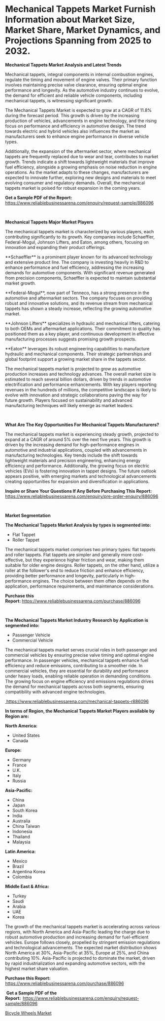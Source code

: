 <p><h1>Mechanical Tappets Market Furnish Information about Market Size, Market Share, Market Dynamics, and Projections Spanning from 2025 to 2032.</h1></p><p><strong>Mechanical Tappets Market Analysis and Latest Trends</strong></p>
<p><p>Mechanical tappets, integral components in internal combustion engines, regulate the timing and movement of engine valves. Their primary function involves maintaining precise valve clearance, ensuring optimal engine performance and longevity. As the automotive industry continues to evolve, the demand for efficient and reliable vehicle components, including mechanical tappets, is witnessing significant growth.</p><p>The Mechanical Tappets Market is expected to grow at a CAGR of 11.8% during the forecast period. This growth is driven by the increasing production of vehicles, advancements in engine technology, and the rising focus on performance and efficiency in automotive design. The trend towards electric and hybrid vehicles also influences the market as manufacturers seek to enhance engine performance in diverse vehicle types.</p><p>Additionally, the expansion of the aftermarket sector, where mechanical tappets are frequently replaced due to wear and tear, contributes to market growth. Trends indicate a shift towards lightweight materials that improve fuel efficiency, alongside a growing emphasis on noise reduction in engine operations. As the market adapts to these changes, manufacturers are expected to innovate further, exploring new designs and materials to meet evolving consumer and regulatory demands. Overall, the mechanical tappets market is poised for robust expansion in the coming years.</p></p>
<p><strong>Get a Sample PDF of the Report:&nbsp;</strong> <a href="https://www.reliablebusinessarena.com/enquiry/request-sample/886096?utm_campaign=3261&utm_medium=2&utm_source=Github&utm_content=ia&utm_term=30032025&utm_id=mechanical-tappets">https://www.reliablebusinessarena.com/enquiry/request-sample/886096</a></p>
<p>&nbsp;</p>
<p><strong>Mechanical Tappets Major Market Players</strong></p>
<p><p>The mechanical tappets market is characterized by various players, each contributing significantly to its growth. Key companies include Schaeffler, Federal-Mogul, Johnson Lifters, and Eaton, among others, focusing on innovation and expanding their product offerings.</p><p>**Schaeffler** is a prominent player known for its advanced technology and extensive product line. The company is investing heavily in R&D to enhance performance and fuel efficiency, addressing the increasing demands for automotive components. With significant revenue generated from precision components, Schaeffler is expected to maintain substantial market growth.</p><p>**Federal-Mogul**, now part of Tenneco, has a strong presence in the automotive and aftermarket sectors. The company focuses on providing robust and innovative solutions, and its revenue stream from mechanical tappets has shown a steady increase, reflecting the growing automotive market.</p><p>**Johnson Lifters** specializes in hydraulic and mechanical lifters, catering to both OEMs and aftermarket applications. Their commitment to quality has positioned them as a key player, and continuous development in effective manufacturing processes suggests promising growth prospects.</p><p>**Eaton** leverages its robust engineering capabilities to manufacture hydraulic and mechanical components. Their strategic partnerships and global footprint support a growing market share in the tappets sector. </p><p>The mechanical tappets market is projected to grow as automotive production increases and technology advances. The overall market size is estimated to reach several billion dollars, driven by trends in automotive electrification and performance enhancements. With key players reporting revenues in the hundreds of millions, the competitive landscape is likely to evolve with innovation and strategic collaborations paving the way for future growth. Players focused on sustainability and advanced manufacturing techniques will likely emerge as market leaders.</p></p>
<p>&nbsp;</p>
<p><strong>What Are The Key Opportunities For Mechanical Tappets Manufacturers?</strong></p>
<p><p>The mechanical tappets market is experiencing steady growth, projected to expand at a CAGR of around 5% over the next five years. This growth is driven by the increasing demand for high-performance engines in automotive and industrial applications, coupled with advancements in manufacturing technologies. Key trends include the shift towards lightweight materials and precision engineering, enhancing energy efficiency and performance. Additionally, the growing focus on electric vehicles (EVs) is fostering innovation in tappet designs. The future outlook appears positive, with emerging markets and technological advancements creating opportunities for expansion and diversification in applications.</p></p>
<p><strong>Inquire or Share Your Questions If Any Before Purchasing This Report:</strong> <a href="https://www.reliablebusinessarena.com/enquiry/pre-order-enquiry/886096?utm_campaign=3261&utm_medium=2&utm_source=Github&utm_content=ia&utm_term=30032025&utm_id=mechanical-tappets">https://www.reliablebusinessarena.com/enquiry/pre-order-enquiry/886096</a></p>
<p>&nbsp;</p>
<p><strong>Market Segmentation</strong></p>
<p><strong>The Mechanical Tappets Market Analysis by types is segmented into:</strong></p>
<p><ul><li>Flat Tappet</li><li>Roller Tappet</li></ul></p>
<p><p>The mechanical tappets market comprises two primary types: flat tappets and roller tappets. Flat tappets are simpler and generally more cost-effective, but they experience higher friction and wear, making them suitable for older engine designs. Roller tappets, on the other hand, utilize a roller at the follower's end to reduce friction and enhance efficiency, providing better performance and longevity, particularly in high-performance engines. The choice between them often depends on the application, performance requirements, and maintenance considerations.</p></p>
<p><strong>Purchase this Report:&nbsp;</strong><a href="https://www.reliablebusinessarena.com/purchase/886096?utm_campaign=3261&utm_medium=2&utm_source=Github&utm_content=ia&utm_term=30032025&utm_id=mechanical-tappets">https://www.reliablebusinessarena.com/purchase/886096</a></p>
<p>&nbsp;</p>
<p><strong>The Mechanical Tappets Market Industry Research by Application is segmented into:</strong></p>
<p><ul><li>Passenger Vehicle</li><li>Commercial Vehicle</li></ul></p>
<p><p>The mechanical tappets market serves crucial roles in both passenger and commercial vehicles by ensuring precise valve timing and optimal engine performance. In passenger vehicles, mechanical tappets enhance fuel efficiency and reduce emissions, contributing to a smoother ride. In commercial vehicles, they are essential for durability and performance under heavy loads, enabling reliable operation in demanding conditions. The growing focus on engine efficiency and emissions regulations drives the demand for mechanical tappets across both segments, ensuring compatibility with advanced engine technologies.</p></p>
<p><a href="https://www.reliablebusinessarena.com/mechanical-tappets-r886096?utm_campaign=3261&utm_medium=2&utm_source=Github&utm_content=ia&utm_term=30032025&utm_id=mechanical-tappets">&nbsp;https://www.reliablebusinessarena.com/mechanical-tappets-r886096</a></p>
<p><strong>In terms of Region, the Mechanical Tappets Market Players available by Region are:</strong></p>
<p>
    <p> <strong> North America: </strong>
        <ul>
            <li>United States</li>
            <li>Canada</li>
        </ul>
        </p> 
    <p> <strong> Europe: </strong>
        <ul>
            <li>Germany</li>
            <li>France</li>
            <li>U.K.</li>
            <li>Italy</li>
            <li>Russia</li>
        </ul>
        </p> 
    <p> <strong> Asia-Pacific: </strong>
        <ul>
            <li>China</li>
            <li>Japan</li>
            <li>South Korea</li>
            <li>India</li>
            <li>Australia</li>
            <li>China Taiwan</li>
            <li>Indonesia</li>
            <li>Thailand</li>
            <li>Malaysia</li>
        </ul>
        </p> 
    <p> <strong> Latin America: </strong>
        <ul>
            <li>Mexico</li>
            <li>Brazil</li>
            <li>Argentina Korea</li>
            <li>Colombia</li>
        </ul>
        </p> 
    <p> <strong> Middle East & Africa: </strong>
        <ul>
            <li>Turkey</li>
            <li>Saudi</li>
            <li>Arabia</li>
            <li>UAE</li>
            <li>Korea</li>
        </ul>
    </p>
    </p>
<p><p>The growth of the mechanical tappets market is accelerating across various regions, with North America and Asia-Pacific leading the charge due to robust automotive production and increasing demand for fuel-efficient vehicles. Europe follows closely, propelled by stringent emission regulations and technological advancements. The expected market distribution shows North America at 30%, Asia-Pacific at 35%, Europe at 25%, and China contributing 10%. Asia-Pacific is projected to dominate the market, driven by rapid industrialization and expanding automotive sectors, with the highest market share valuation.</p></p>
<p><strong>Purchase this Report: </strong><a href="https://www.reliablebusinessarena.com/purchase/886096?utm_campaign=3261&utm_medium=2&utm_source=Github&utm_content=ia&utm_term=30032025&utm_id=mechanical-tappets">https://www.reliablebusinessarena.com/purchase/886096</a></p>
<p>&nbsp;<strong>Get a Sample PDF of the Report:&nbsp;&nbsp;</strong><a href="https://www.reliablebusinessarena.com/enquiry/request-sample/886096?utm_campaign=3261&utm_medium=2&utm_source=Github&utm_content=ia&utm_term=30032025&utm_id=mechanical-tappets">https://www.reliablebusinessarena.com/enquiry/request-sample/886096</a></p>
<p><strong></strong></p>
<p><p><a href="https://github.com/azorrotutus/Market-Research-Report-List-1/blob/main/bicycle-wheels-market.md?utm_campaign=3261&utm_medium=2&utm_source=Github&utm_content=ia&utm_term=30032025&utm_id=mechanical-tappets">Bicycle Wheels Market</a></p></p>